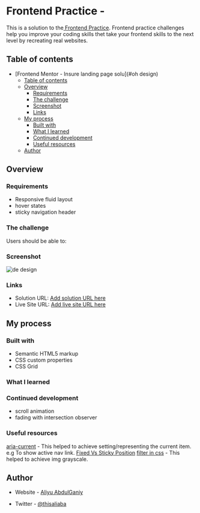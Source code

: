 # Frontend Practice - 
This is a solution to the[ Frontend Practice](). Frontend practice challenges help you improve your coding skills thet take your frontend skills to the next level by recreating real websites.

## Table of contents

- [Frontend Mentor - Insure landing page solu](#oh design)
  - [Table of contents](#table-of-contents)
  - [Overview](#overview)
    - [Requirements](#requirements)
    - [The challenge](#the-challenge)
    - [Screenshot](#screenshot)
    - [Links](#links)
  - [My process](#my-process)
    - [Built with](#built-with)
    - [What I learned](#what-i-learned)
    - [Continued development](#continued-development)
    - [Useful resources](#useful-resources)
  - [Author](#author)


## Overview
### Requirements
- Responsive fluid layout 
- hover states
- sticky navigation header
### The challenge

Users should be able to:

<!-- - View the optimal layout for the site depending on their device's screen size
- See hover states for all interactive elements on the page -->

### Screenshot

![de design](./images/screenshot.png)


### Links

- Solution URL: [Add solution URL here]()
- Live Site URL: [Add live site URL here]()

## My process

### Built with

- Semantic HTML5 markup
- CSS custom properties
- CSS Grid


### What I learned
<!-- - Strengthen my knowledge on BEM pattern for naming convention.
- Understand the trick of min css property and minmax() with grid Css
- Enhance my css positioning skills and usage of pseudo elements -->


### Continued development
- scroll animation
- fading with intersection observer
<!-- - Css positioning and pseudo element
- Responsiveness (fluid spacing, layout and fluid font size).  -->

### Useful resources
[aria-current](https://developer.mozilla.org/en-US/docs/Web/Accessibility/ARIA/Attributes/aria-current) - This helped to achieve setting/representing  the current item. e.g To show active nav link.
[Fixed Vs Sticky Position](https://www.kevinpowell.co/article/positition-fixed-vs-sticky/)
[filter in css](https://css-tricks.com/almanac/properties/f/filter/) - This helped to achieve img grayscale.

<!-- - [A Deep Dive Into CSS Grid minmax()]() - This helped me  to achieve a 3 column responsive layout with 3 lines of code. I really liked this pattern and will use it going forward.
- [Background position]() - This is an amazing article which helped me finally understand to position bg images in x and y axis. I'd recommend it to anyone still learning this concept. -->


## Author

- Website - [Aliyu AbdulGaniy](https://www.github.com/alialaba)

- Twitter - [@thisaliaba](https://www.twitter.com/thisaliaba)

